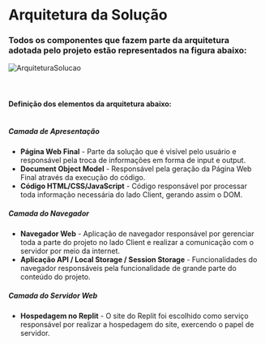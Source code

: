 # Arquitetura da Solução 

### Todos os componentes que fazem parte da arquitetura adotada pelo projeto estão representados na figura abaixo:
![ArquiteturaSolucao](https://user-images.githubusercontent.com/79855405/145764336-9a0657b3-7d2c-4aba-aa91-67c0e50595c4.jpg)<br><br><br>

#### Definição dos elementos da arquitetura abaixo: <br><br>
##### Camada de Apresentação 
 - **Página Web Final** - Parte da solução que é visível pelo usuário e responsável pela troca de informações em forma de input e output.
 - **Document Object Model** - Responsável pela geração da Página Web Final através da execução do código.
 - **Código HTML/CSS/JavaScript** - Código responsável por processar toda informação necessária do lado Client, gerando assim o DOM.
##### Camada do Navegador
 - **Navegador Web** - Aplicação de navegador responsável por gerenciar toda a parte do projeto no lado Client e realizar a comunicação com o servidor por meio da internet.
 - **Aplicação API / Local Storage / Session Storage** - Funcionalidades do navegador responsáveis pela funcionalidade de grande parte do conteúdo do projeto.
##### Camada do Servidor Web
 - **Hospedagem no Replit** - O site do Replit foi escolhido como serviço responsável por realizar a hospedagem do site, exercendo o papel de servidor.
